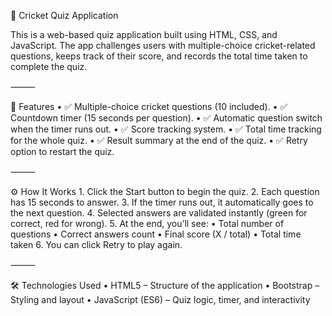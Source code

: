 🏏 Cricket Quiz Application

This is a web-based quiz application built using HTML, CSS, and JavaScript. The app challenges users with multiple-choice cricket-related questions, keeps track of their score, and records the total time taken to complete the quiz.

⸻

🚀 Features
	•	✅ Multiple-choice cricket questions (10 included).
	•	✅ Countdown timer (15 seconds per question).
	•	✅ Automatic question switch when the timer runs out.
	•	✅ Score tracking system.
	•	✅ Total time tracking for the whole quiz.
	•	✅ Result summary at the end of the quiz.
	•	✅ Retry option to restart the quiz.

⸻

⚙️ How It Works
	1.	Click the Start button to begin the quiz.
	2.	Each question has 15 seconds to answer.
	3.	If the timer runs out, it automatically goes to the next question.
	4.	Selected answers are validated instantly (green for correct, red for wrong).
	5.	At the end, you’ll see:
	•	Total number of questions
	•	Correct answers count
	•	Final score (X / total)
	•	Total time taken
	6.	You can click Retry to play again.

 ⸻

 
🛠️ Technologies Used
	•	HTML5 – Structure of the application
	•	Bootstrap – Styling and layout
	•	JavaScript (ES6) – Quiz logic, timer, and interactivity


